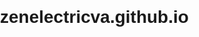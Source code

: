 # zenelectricva.github.io
<!DOCTYPE html>
<!-- Template by quackit.com -->
<html>
<head>
	<meta http-equiv="Content-Type" content="text/html; charset=UTF-8">
	<title>Zen Electric LLC</title>
	<style type="text/css">

		/* Layout */
		body {
			min-width: 630px;
		}

		#container {
			padding-left: 200px;
			padding-right: 190px;
		}
		
		#container .column {
			position: relative;
			float: left;
		}
		
		#center {
			padding: 10px 20px;
			width: 100%;
		}
		
		#left {
			width: 180px;
			padding: 0 10px;
			right: 240px;
			margin-left: -100%;
		}
		
		#right {
			width: 130px;
			padding: 0 10px;
			margin-right: -100%;
		}
		
		#footer {
			clear: both;
		}
		
		/* IE hack */
		* html #left {
			left: 150px;
		}

		/* Make the columns the same height as each other */
		#container {
			overflow: hidden;
		}

		#container .column {
			padding-bottom: 1001em;
			margin-bottom: -1000em;
		}

		/* Fix for the footer */
		* html body {
			overflow: hidden;
		}
		
		* html #footer-wrapper {
			float: left;
			position: relative;
			width: 100%;
			padding-bottom: 10010px;
			margin-bottom: -10000px;
			background: #fff;
		}

		/* Aesthetics */
		body {
			margin: 0;
			padding: 0;
			font-family:Sans-serif;
			line-height: 1.5em;
		}
		
		p {
			color: #555;
		}

		nav ul {
			list-style-type: none;
			margin: 0;
			padding: 0;
		}
		
		nav ul a {
			color: darkgreen;
			text-decoration: none;
		}

		#header, #footer {
			font-size: large;
			padding: 0.3em;
			background: #BCCE98;
		}

		#left {
			background: #DAE9BC;
		}
		
		#right {
			background: #F7FDEB;
		}

		#center {
			background: #fff;
		}

		#container .column {
			padding-top: 1em;
		}
		
	</style>
	
	<script type="text/javascript">
		/* =============================
		This script generates sample text for the body content. 
		You can remove this script and any reference to it. 
		 ============================= */
		var bodyText=["The smaller your reality, the more convinced you are that you know everything.", "If the facts don't fit the theory, change the facts.", "The past has no power over the present moment.", "This, too, will pass.", "</p><p>You will not be punished for your anger, you will be punished by your anger.", "Peace comes from within. Do not seek it without.", "<h3>Heading</h3><p>The most important moment of your life is now. The most important person in your life is the one you are with now, and the most important activity in your life is the one you are involved with now."]
		function generateText(sentenceCount){
			for (var i=0; i<sentenceCount; i++)
			document.write(bodyText[Math.floor(Math.random()*7)]+" ")
		}
	</script>	
</head>

<body>

	<header id="header"><p>Zen Electric LLC</p></header>

	<div id="container">

		<main id="center" class="column">
			<article>
			
				<h1>Our services</h1>
			
			</article>								
		</main>

		<nav id="left" class="column">
			<h3>About Us</h3>

		</nav>

		<nav id="right" class="column">
			<h3>Contact</h3>
			
		</nav>

	</div>

	<div id="footer-wrapper">
		<footer id="footer"><p>Footer...</p></footer>
	</div>

</body>

</html>
